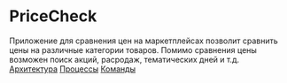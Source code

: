 # PriceCheck
Приложение для сравнения цен на маркетплейсах позволит сравнить цены на различные категории товаров. Помимо сравнения цены возможен поиск акций, расродаж, тематических дней и т.д.
[Архитектура](https://github.com/Price-Check/PriceCheck/blob/main/docs/architecture.md)
[Процессы](https://github.com/Price-Check/PriceCheck/blob/main/docs/process.md)
[Команды](https://github.com/Price-Check/PriceCheck/blob/main/docs/team.md)
